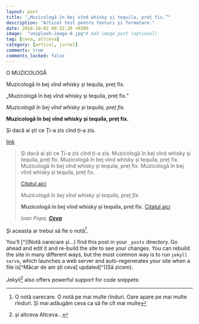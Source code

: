 ```yaml
---
layout: post
title: "„Muzicologă în bej vînd whisky și tequila, preț fix.”"
description: "Articol test pentru fonturi și formatare."
date: 2018-10-02 00:32:20 +0300
image:  "unsplash-image-8.jpg"# Add image post (optional)
tag: [ceva, altceva]
category: [articol, jurnal]
comments: true
comments_locked: false
---
```


O MUZICOLOGĂ

Muzicologă în bej vînd whisky și tequila, preț fix.

„Muzicologă în bej vînd whisky și tequila, preț fix.”

*Muzicologă în bej vînd whisky și tequila, preț fix.*

**Muzicologă în bej vînd whisky și tequila, preț fix.**

Și dacă ai ști ce Ți-a zis cînd ți-a zis.

[link](https://wikipedia.org/link)

>Și dacă ai ști ce Ți-a zis cînd ți-a zis. Muzicologă în bej vînd whisky și tequila, preț fix. Muzicologă în bej vînd whisky și tequila, preț fix. Muzicologă în bej vînd whisky și tequila, preț fix. Muzicologă în bej vînd whisky și tequila, preț fix.
>
> [Citatul aici](https://wikipedia.org/link)
>
>*Muzicologă în bej vînd whisky și tequila, preț fix.*
>
>**Muzicologă în bej vînd whisky și tequila, preț fix.** [Citatul aici](https://wikipedia.org/link)
>
> <cite> Ioan Popa, [**Ceva**](link) </cite>

Și aceasta ar trebui să fie o notă[^1].

You’ll [^](Notă oarecare și...) find this post in your `_posts` directory. Go ahead and edit it and re-build the site to see your changes. You can rebuild the site in many different ways, but the most common way is to run `jekyll serve`, which launches a web server and auto-regenerates your site when a file is[^Măcar de am ști ceva] updated[^](Să zicem).


Jekyll[^footnote] also offers powerful support for code snippets:


[^1]: O notă oarecare. O notă pe mai multe rînduri. Oare apare pe mai multe rînduri. Și mai adăugăm ceva ca să fie cît mai multe 
[^fdootnote]: notă subsol
[^footnote]: și altceva
Altceva...

